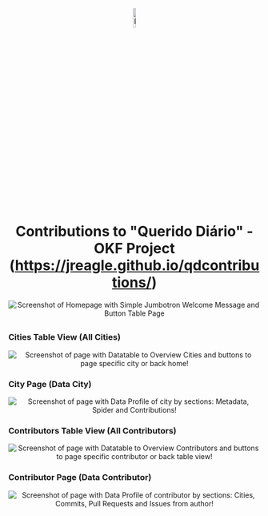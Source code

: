 
<p align="center">
<img width="10%" src="https://jreagle.github.io/qdcontributions/img/logo.png" alt="Logo QDContributions - Two Spider Web Overlay with different colors!">
</p>

<h1 align="center">Contributions to "Querido Diário" - OKF Project  <br>  (<a href="https://jreagle.github.io/qdcontributions/" target="_blank">https://jreagle.github.io/qdcontributions/</a>)</h1>

<p align="center">
<img src="https://jreagle.github.io/qdcontributions/img/home.png" alt="Screenshot of Homepage with Simple Jumbotron Welcome Message and Button Table Page">
</p>

<h2 align="center"></h2>

### Cities Table View (All Cities)

<p align="center">
<img src="https://jreagle.github.io/qdcontributions/img/table_cities.png" alt="Screenshot of page with Datatable to Overview Cities and buttons to page specific city or back home!">
</p>

### City Page (Data City)

<p align="center">
<img src="https://jreagle.github.io/qdcontributions/img/page_city.png" alt="Screenshot of page with Data Profile of city by sections: Metadata, Spider and Contributions!">
</p>

### Contributors Table View (All Contributors)

<p align="center">
<img src="https://jreagle.github.io/qdcontributions/img/table_contributors.png" alt="Screenshot of page with Datatable to Overview Contributors and buttons to page specific contributor or back table view!">
</p>

### Contributor Page (Data Contributor)

<p align="center">
<img src="https://jreagle.github.io/qdcontributions/img/page_contributor.png" alt="Screenshot of page with Data Profile of contributor by sections: Cities, Commits, Pull Requests and Issues from author!">
</p>
